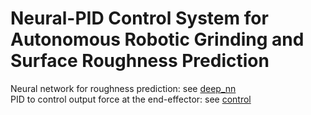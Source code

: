# Neural-PID Control System for Autonomous Robotic Grinding and Surface Roughness Prediction

Neural network for roughness prediction: see [deep_nn](deep_nn) <br>
PID to control output force at the end-effector: see [control](control)